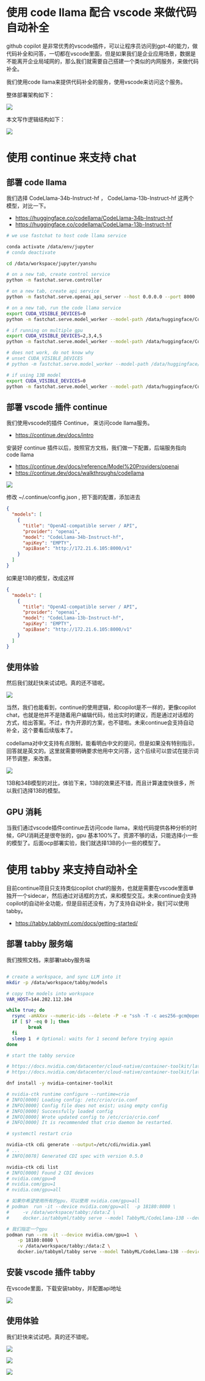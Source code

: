 # 使用 code llama 配合 vscode 来做代码自动补全

github copilot 是非常优秀的vscode插件，可以让程序员访问到gpt-4的能力，做代码补全和问答，一切都在vscode里面，但是如果我们是企业应用场景，数据是不能离开企业局域网的，那么我们就需要自己搭建一个类似的内网服务，来做代码补全。

我们使用code llama来提供代码补全的服务，使用vscode来访问这个服务。

整体部署架构如下：

![](./dia/2024.01.codellama.vscode.1.drawio.svg)

本文写作逻辑结构如下：

![](./dia/2024.01.codellama.vscode.2.drawio.svg)

# 使用 continue 来支持 chat

## 部署 code llama

我们选择 CodeLlama-34b-Instruct-hf ， CodeLlama-13b-Instruct-hf 这两个模型，对比一下。

- https://huggingface.co/codellama/CodeLlama-34b-Instruct-hf
- https://huggingface.co/codellama/CodeLlama-13b-Instruct-hf

```bash
# we use fastchat to host code llama service

conda activate /data/env/jupyter
# conda deactivate

cd /data/workspace/jupyter/yanshu

# on a new tab, create control service
python -m fastchat.serve.controller

# on a new tab, create api service
python -m fastchat.serve.openai_api_server --host 0.0.0.0 --port 8000

# on a new tab, run the code llama service
export CUDA_VISIBLE_DEVICES=0
python -m fastchat.serve.model_worker --model-path /data/huggingface/CodeLlama-34b-Instruct-hf

# if running on multiple gpu
export CUDA_VISIBLE_DEVICES=2,3,4,5
python -m fastchat.serve.model_worker --model-path /data/huggingface/CodeLlama-34b-Instruct-hf --num-gpus 4 --max-gpu-memory 20Gib --debug DEBUG

# does not work, do not know why
# unset CUDA_VISIBLE_DEVICES
# python -m fastchat.serve.model_worker --model-path /data/huggingface/CodeLlama-34b-Instruct-hf --gpus 2,3 --debug DEBUG

# if using 13B model
export CUDA_VISIBLE_DEVICES=0
python -m fastchat.serve.model_worker --model-path /data/huggingface/CodeLlama-13b-Instruct-hf --debug DEBUG

```

## 部署 vscode 插件 continue

我们使用vscode的插件 Continue， 来访问code llama服务。

- https://continue.dev/docs/intro

安装好 continue 插件以后，按照官方文档，我们做一下配置，后端服务指向 code llama

- https://continue.dev/docs/reference/Model%20Providers/openai
- https://continue.dev/docs/walkthroughs/codellama

![](imgs/2024-01-27-22-08-53.png)

修改 ~/.continue/config.json , 把下面的配置，添加进去

```json
{
  "models": [
    {
      "title": "OpenAI-compatible server / API",
      "provider": "openai",
      "model": "CodeLlama-34b-Instruct-hf",
      "apiKey": "EMPTY",
      "apiBase": "http://172.21.6.105:8000/v1"
    }
  ]
}

```

如果是13B的模型，改成这样

```json
{
  "models": [
    {
      "title": "OpenAI-compatible server / API",
      "provider": "openai",
      "model": "CodeLlama-13b-Instruct-hf",
      "apiKey": "EMPTY",
      "apiBase": "http://172.21.6.105:8000/v1"
    }
  ]
}

```

## 使用体验

然后我们就赶快来试试吧。真的还不错呢。

![](imgs/2024-01-27-22-19-09.png)

当然，我们也能看到，continue的使用逻辑，和copilot是不一样的，更像copilot chat，也就是他并不是随着用户编辑代码，给出实时的建议，而是通过对话框的方式，给出答案。不过，作为开源的方案，也不错啦。未来continue会支持自动补全，这个要看后续版本了。

codellama对中文支持有点限制，能看明白中文的提问，但是如果没有特别指示，回答就是英文的。这里就需要明确要求他用中文问答，这个后续可以尝试在提示词环节调整，来改善。

![](imgs/2024-02-01-14-40-22.png)

13B和34B模型的对比，体验下来，13B的效果还不错，而且计算速度快很多，所以我们选择13B的模型。

## GPU 消耗

当我们通过vscode插件continue去访问code llama，来给代码提供各种分析的时候，GPU消耗还是很夸张的，gpu 基本100%了。资源不够的话，只能选择小一些的模型了。后面ocp部署实验，我们就选择13B的小一些的模型了。

# 使用 tabby 来支持自动补全

目前continue项目只支持类似copilot chat的服务，也就是需要在vscode里面单独开一个sidecar，然后通过对话框的方式，来和模型交互。未来continue会支持copilot的自动补全功能，但是目前还没有，为了支持自动补全，我们可以使用tabby。

- https://tabby.tabbyml.com/docs/getting-started/

## 部署 tabby 服务端

我们按照文档，来部署tabby服务端

```bash

# create a workspace, and sync LLM into it
mkdir -p /data/workspace/tabby/models

# copy the models into workspace
VAR_HOST=144.202.112.104

while true; do
  rsync -aHAXxv --numeric-ids --delete -P -e "ssh -T -c aes256-gcm@openssh.com -x -o Compression=no -o ProxyCommand='connect-proxy -S 172.21.1.211:18805 %h %p'" root@${VAR_HOST}:/root/.tabby/models/  /data/workspace/tabby/models/
  if [ $? -eq 0 ]; then
        break
  fi
  sleep 1  # Optional: waits for 1 second before trying again
done

# start the tabby service

# https://docs.nvidia.com/datacenter/cloud-native/container-toolkit/latest/install-guide.html#configuring-podman
# https://docs.nvidia.com/datacenter/cloud-native/container-toolkit/latest/cdi-support.html

dnf install -y nvidia-container-toolkit

# nvidia-ctk runtime configure --runtime=crio
# INFO[0000] Loading config: /etc/crio/crio.conf
# INFO[0000] Config file does not exist; using empty config
# INFO[0000] Successfully loaded config
# INFO[0000] Wrote updated config to /etc/crio/crio.conf
# INFO[0000] It is recommended that crio daemon be restarted.

# systemctl restart crio

nvidia-ctk cdi generate --output=/etc/cdi/nvidia.yaml
# ...
# INFO[0078] Generated CDI spec with version 0.5.0

nvidia-ctk cdi list
# INFO[0000] Found 2 CDI devices
# nvidia.com/gpu=0
# nvidia.com/gpu=1
# nvidia.com/gpu=all

# 如果你希望使用所有的gpu，可以使用 nvidia.com/gpu=all
# podman  run -it --device nvidia.com/gpu=all  -p 18180:8080 \
#     -v /data/workspace/tabby:/data:Z \
#     docker.io/tabbyml/tabby serve --model TabbyML/CodeLlama-13B --device cuda

# 我们指定一个gpu
podman run --rm -it --device nvidia.com/gpu=1  \
    -p 18180:8080 \
    -v /data/workspace/tabby:/data:Z \
    docker.io/tabbyml/tabby serve --model TabbyML/CodeLlama-13B --device cuda


```

## 安装 vscode 插件 tabby

在vscode里面，下载安装tabby，并配置api地址

![](imgs/2024-01-31-23-36-18.png)

## 使用体验

我们赶快来试试吧。真的还不错呢。

![](imgs/2024-01-31-23-38-41.png)

![](imgs/2024-01-31-23-39-45.png)

![](imgs/2024-01-31-23-40-12.png)

